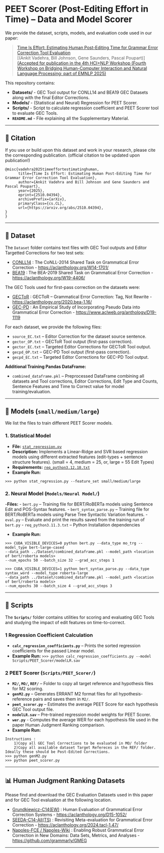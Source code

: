 
# PEET Scorer (Post-Editing Effort in Time) – Data and Model Scorer

We provide the dataset, scripts, models, and evaluation code used in our paper:
> [Time Is Effort: Estimating Human Post-Editing Time for Grammar Error Correction Tool Evaluation](https://arxiv.org/abs/2510.04394)<br>
>[(Ankit Vadehra, Bill Johnson, Gene Saunders, Pascal Poupart)]
> [(Accepted for publication in the 4th HCI+NLP Workshop (Fourth Workshop on Bridging Human-Computer Interaction and Natural Language Processing; part of EMNLP 2025)](https://sites.google.com/view/hciandnlp/home) <br>

This repository contains:
- **Datasets/** - GEC Tool output for CONLL14 and BEA19 GEC Datasets along with the final Editor Corrections.
- **Models/** - (Statistical and Neural) Regression for PEET Scorer.
- **Scripts/** - Script to calculate regression coefficient and PEET Scorer tool to evaluate GEC Tools.
- **``README.md``** - File explaining all the Supplementary Material.

---

## 📂 Citation

If you use or build upon this dataset and work in your research, please cite the corresponding publication.
(official citation to be updated upon publication!)
```
@misc{vadehra2025timeeffortestimatinghuman,
      title={Time Is Effort: Estimating Human Post-Editing Time for Grammar Error Correction Tool Evaluation}, 
      author={Ankit Vadehra and Bill Johnson and Gene Saunders and Pascal Poupart},
      year={2025},
      eprint={2510.04394},
      archivePrefix={arXiv},
      primaryClass={cs.CL},
      url={https://arxiv.org/abs/2510.04394},
}
}
```

---

## 📂 Dataset

The `Dataset` folder contains text files with GEC Tool outputs and Editor Targetted Corrections for two test sets:
- [CONLL14](https://www.comp.nus.edu.sg/~nlp/conll14st.html) : The CoNLL-2014 Shared Task on Grammatical Error Correction - https://aclanthology.org/W14-1701/
- [BEA19](https://www.cl.cam.ac.uk/research/nl/bea2019st/) : The BEA-2019 Shared Task on Grammatical Error Correction - https://aclanthology.org/W19-4406/

The GEC Tools used for first-pass correction on the datasets were:
 - [GECToR](https://github.com/grammarly/gector) : GECToR – Grammatical Error Correction: Tag, Not Rewrite - https://aclanthology.org/2020.bea-1.16/
 - [GEC-PD](https://github.com/butsugiri/gec-pseudodata) : An Empirical Study of Incorporating Pseudo Data into Grammatical Error Correction - https://www.aclweb.org/anthology/D19-1119

For each dataset, we provide the following files:

- `source_EC.txt` – Editor Correction for the dataset source sentence.
- `gector_OP.txt` – GECToR Tool output (first-pass correction).
- `gector_EC.txt` – Targeted Editor Corrections for GECToR Tool output.
- `gecpd_OP.txt` – GEC-PD Tool output (first-pass correction).
- `gecpd_EC.txt` – Targeted Editor Corrections for GEC-PD Tool output.

**Additional Training Pandas DataFrame:**
- `combined_dataframe.pkl` – Preprocessed DataFrame combining all datasets and Tool corrections, Editor Corrections, Edit Type and Counts, Sentence Features and Time to Correct value for model training/evaluation.
---
## 📂 Models (`small/medium/large`)
We list the files to train different PEET Scorer models.

### **1. Statistical Model**
- **File:** [`stat_regression.py`](./Models/stat_regression.py)
- **Description:** Implements a Linear-Ridge and SVR based regression models using different extracted features (edit-types + sentence structure features). (small = 4, medium = 25, or, large = 55 Edit Types)
- **Requirements:** [`req_python3.12.10.txt`](./Models/req_python3.12.10.txt)
- **Example Run:**
```
>>> python stat_regression.py --feature_set small/medium/large
```

### **2. Neural Model** (`Models/Neural Model/`)
-**Files:**
    - `bert.py` – Training file for BERT/RoBERTa models using Sentence Edit and POS-Syntax features.
    - `bert_syntax_parse.py` – Training file for BERT/RoBERTa models using Parse Tree Syntactic Variation features.
    - `eval.py` – Evaluate and print the results saved from the training run of `bert.py`
    - `req_python3.11.3.txt` – Python Installation dependencies
 - **Example Run:**
 ```
>>> CUDA_VISIBLE_DEVICES=0 python bert.py --data_type mo_trg --model_type bert-large-cased
--data_path ../Dataset/combined_dataframe.pkl --model_path <location of bert/roberta models>
--num_epochs 50 --batch_size 32 --grad_acc_steps 1

>>> CUDA_VISIBLE_DEVICES=1 python bert_syntax_parse.py --data_type syntax_word --model_type roberta-large
--data_path ../Dataset/combined_dataframe.pkl --model_path <location of bert/roberta models>
--num_epochs 30 --batch_size 4 --grad_acc_steps 3
 ```

---

## 📂 Scripts

The **`Scripts/`** folder contains utilities for scoring and evaluating GEC Tools and studying the impact of edit features on time-to-correct.
### **1 Regression Coefficient Calculation**
- **`calc_regression_coefficients.py`** – Prints the sorted regression coefficients for the passed Linear model.
- **Example Run:**
```>>> python calc_regression_coefficients.py --model Scripts/PEET_Scorer/modelLR.sav```

### **2 PEET Scorer** (`Scripts/PEET_Scorer/`)
- **`M2/`, `MO/`, `REF/`** – Folder to copy all target reference and hypothesis files for M2 scoring.
- **`genM2.py`** – Generates ERRANT M2 format files for all hypothesis-reference pairs and saves them in `M2/`.
- **`peet_scorer.py`** – Estimates the average PEET Score for each hypothesis GEC Tool output file.
- **`modelLR.sav`** – Pre-trained regression model weights for PEET Scorer.
- **`wer.py`** - Computes the average WER for each hypothesis file used in the paper Human Judgment Ranking comparison.
- **Example Run:**
```
Instructions :
	1)Copy all GEC Tool Corrections to be evaluated in MO/ folder
	2)Copy all available dataset Target Refereces in the REF/ folder. Ideally these should be Post-Edited Corrections.
>>> python genM2.py
>>> python peet_scorer.py
```
---
## 📊 Human Judgment Ranking Datasets

Please find and download the GEC Evaluation Datasets used in this paper and for GEC Tool evaluation at the following location.

- [Grundkiewicz-C14(EW)](https://github.com/grammatical/evaluation) : Human Evaluation of Grammatical Error Correction Systems - https://aclanthology.org/D15-1052/
- [SEEDA-C14-All(TS)](https://github.com/tmu-nlp/SEEDA) : Revisiting Meta-evaluation for Grammatical Error Correction - https://aclanthology.org/2024.tacl-1.47/
- [Napoles-FCE / Napoles-Wiki](https://github.com/grammarly/GMEG) : Enabling Robust Grammatical Error Correction in New Domains: Data Sets, Metrics, and Analyses - https://github.com/grammarly/GMEG

---
